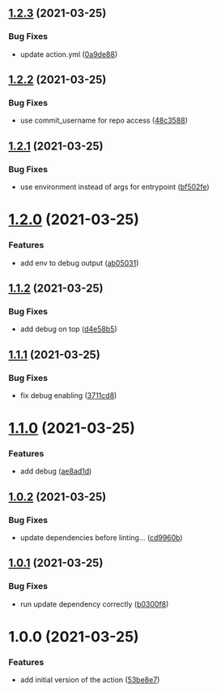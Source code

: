 ## [1.2.3](https://github.com/paschdan/helm-chart-release-to-repo-action/compare/v1.2.2...v1.2.3) (2021-03-25)


### Bug Fixes

* update action.yml ([0a9de88](https://github.com/paschdan/helm-chart-release-to-repo-action/commit/0a9de88fb151e3fb36104fa74fc7d8cfee84b836))

## [1.2.2](https://github.com/paschdan/helm-chart-release-to-repo-action/compare/v1.2.1...v1.2.2) (2021-03-25)


### Bug Fixes

* use commit_username for repo access ([48c3588](https://github.com/paschdan/helm-chart-release-to-repo-action/commit/48c3588c689f0a8fe9699ea0d1125e249dbf6a2c))

## [1.2.1](https://github.com/paschdan/helm-chart-release-to-repo-action/compare/v1.2.0...v1.2.1) (2021-03-25)


### Bug Fixes

* use environment instead of args for entrypoint ([bf502fe](https://github.com/paschdan/helm-chart-release-to-repo-action/commit/bf502fe42983c3311842221233605dd37de6bb75))

# [1.2.0](https://github.com/paschdan/helm-chart-release-to-repo-action/compare/v1.1.2...v1.2.0) (2021-03-25)


### Features

* add env to debug output ([ab05031](https://github.com/paschdan/helm-chart-release-to-repo-action/commit/ab05031262e314401b51339a45434472a1628967))

## [1.1.2](https://github.com/paschdan/helm-chart-release-to-repo-action/compare/v1.1.1...v1.1.2) (2021-03-25)


### Bug Fixes

* add debug on top ([d4e58b5](https://github.com/paschdan/helm-chart-release-to-repo-action/commit/d4e58b59371abed39bf824d133cd3e99b01ad4fb))

## [1.1.1](https://github.com/paschdan/helm-chart-release-to-repo-action/compare/v1.1.0...v1.1.1) (2021-03-25)


### Bug Fixes

* fix debug enabling ([3711cd8](https://github.com/paschdan/helm-chart-release-to-repo-action/commit/3711cd8520b5eacd957ee301b15cad1f6c1041a1))

# [1.1.0](https://github.com/paschdan/helm-chart-release-to-repo-action/compare/v1.0.2...v1.1.0) (2021-03-25)


### Features

* add debug ([ae8ad1d](https://github.com/paschdan/helm-chart-release-to-repo-action/commit/ae8ad1def288e9f438dfe7b63fc65add688afc22))

## [1.0.2](https://github.com/paschdan/helm-chart-release-to-repo-action/compare/v1.0.1...v1.0.2) (2021-03-25)


### Bug Fixes

* update dependencies before linting... ([cd9960b](https://github.com/paschdan/helm-chart-release-to-repo-action/commit/cd9960be277cf8cba37e79235694344c6d71fcdd))

## [1.0.1](https://github.com/paschdan/helm-chart-release-to-repo-action/compare/v1.0.0...v1.0.1) (2021-03-25)


### Bug Fixes

* run update dependency correctly ([b0300f8](https://github.com/paschdan/helm-chart-release-to-repo-action/commit/b0300f8363ec71a13991cf578c5b58e7a3a7f449))

# 1.0.0 (2021-03-25)


### Features

* add initial version of the action ([53be8e7](https://github.com/paschdan/helm-chart-release-to-repo-action/commit/53be8e71ea19aa5fa7280aa9245a594b6a1450e5))
